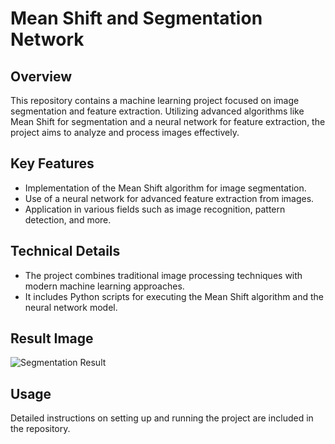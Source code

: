 # Mean Shift and Segmentation Network

## Overview
This repository contains a machine learning project focused on image segmentation and feature extraction. Utilizing advanced algorithms like Mean Shift for segmentation and a neural network for feature extraction, the project aims to analyze and process images effectively.

## Key Features
- Implementation of the Mean Shift algorithm for image segmentation.
- Use of a neural network for advanced feature extraction from images.
- Application in various fields such as image recognition, pattern detection, and more.

## Technical Details
- The project combines traditional image processing techniques with modern machine learning approaches.
- It includes Python scripts for executing the Mean Shift algorithm and the neural network model.

## Result Image
![Segmentation Result](https://github.com/brosio-lsn/mean_shift_and_segmentation_network/blob/main/result.jpg)

## Usage
Detailed instructions on setting up and running the project are included in the repository.
